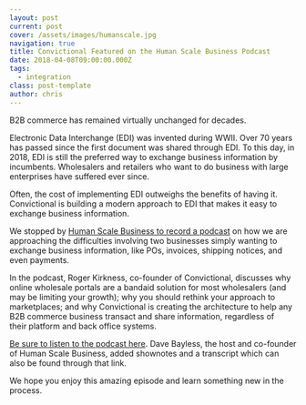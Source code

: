```yaml
---
layout: post
current: post
cover: /assets/images/humanscale.jpg
navigation: true
title: Convictional Featured on the Human Scale Business Podcast
date: 2018-04-08T09:00:00.000Z
tags:
  - integration
class: post-template
author: chris
---
```


B2B commerce has remained virtually unchanged for decades.

Electronic Data Interchange (EDI) was invented during WWII. Over 70 years has passed since the first document was shared through EDI. To this day, in 2018, EDI is still the preferred way to exchange business information by incumbents. Wholesalers and retailers who want to do business with large enterprises have suffered ever since.

Often, the cost of implementing EDI outweighs the benefits of having it. Convictional is building a modern approach to EDI that makes it easy to exchange business information.

We stopped by <a href="https://humanscalebusiness.org/automating-b2b-e-commerce/">Human Scale Business to record a podcast</a> on how we are approaching the difficulties involving two businesses simply wanting to exchange business information, like POs, invoices, shipping notices, and even payments.

In the podcast, Roger Kirkness, co-founder of Convictional, discusses why online wholesale portals are a bandaid solution for most wholesalers (and may be limiting your growth); why you should rethink your approach to marketplaces; and why Convictional is creating the architecture to help any B2B commerce business transact and share information, regardless of their platform and back office systems.

<a href="https://humanscalebusiness.org/automating-b2b-e-commerce/">Be sure to listen to the podcast here</a>. Dave Bayless, the host and co-founder of Human Scale Business, added shownotes and a transcript which can also be found through that link.

We hope you enjoy this amazing episode and learn something new in the process.